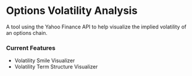# Options Volatility Analysis
A tool using the Yahoo Finance API to help visualize the implied volatility of an options chain. 

### Current Features
- Volatility Smile Visualizer
- Volatility Term Structure Visualizer
